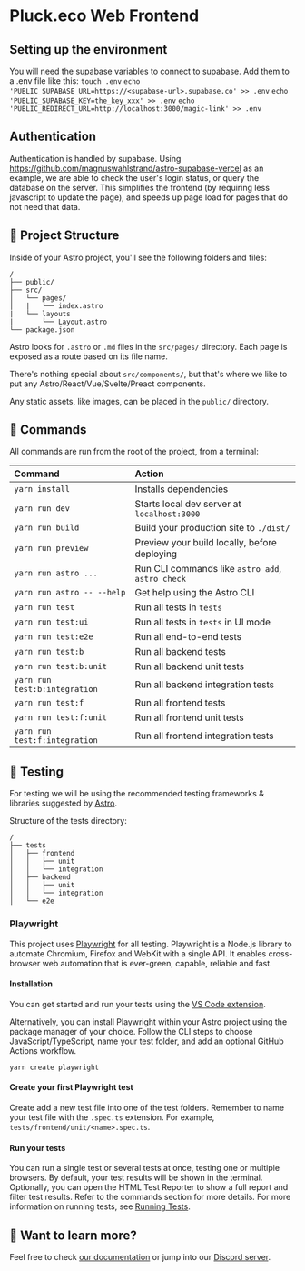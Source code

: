 # Pluck.eco Web Frontend

## Setting up the environment

You will need the supabase variables to connect to supabase. Add them to a .env file like this:
`touch .env`
`echo 'PUBLIC_SUPABASE_URL=https://<supabase-url>.supabase.co' >> .env`
`echo 'PUBLIC_SUPABASE_KEY=the_key_xxx' >> .env`
`echo 'PUBLIC_REDIRECT_URL=http://localhost:3000/magic-link' >> .env`

## Authentication

Authentication is handled by supabase. Using <https://github.com/magnuswahlstrand/astro-supabase-vercel> as an example, we are able to check the user's login status, or query the database on the server.
This simplifies the frontend (by requiring less javascript to update the page), and speeds up page load for pages that do not need that data.

## 🚀 Project Structure

Inside of your Astro project, you'll see the following folders and files:

```
/
├── public/
├── src/
│   └── pages/
│   |   └── index.astro
|   └── layouts
|       └── Layout.astro
└── package.json
```

Astro looks for `.astro` or `.md` files in the `src/pages/` directory. Each page is exposed as a route based on its file name.

There's nothing special about `src/components/`, but that's where we like to put any Astro/React/Vue/Svelte/Preact components.

Any static assets, like images, can be placed in the `public/` directory.

## 🧞 Commands

All commands are run from the root of the project, from a terminal:

| Command                       | Action                                           |
| :---------------------------- | :----------------------------------------------- |
| `yarn install`                | Installs dependencies                            |
| `yarn run dev`                | Starts local dev server at `localhost:3000`      |
| `yarn run build`              | Build your production site to `./dist/`          |
| `yarn run preview`            | Preview your build locally, before deploying     |
| `yarn run astro ...`          | Run CLI commands like `astro add`, `astro check` |
| `yarn run astro -- --help`    | Get help using the Astro CLI                     |
| `yarn run test`               | Run all tests in `tests`                         |
| `yarn run test:ui`            | Run all tests in `tests` in UI mode              |
| `yarn run test:e2e`           | Run all end-to-end tests                         |
| `yarn run test:b`             | Run all backend tests                            |
| `yarn run test:b:unit`        | Run all backend unit tests                       |
| `yarn run test:b:integration` | Run all backend integration tests                |
| `yarn run test:f`             | Run all frontend tests                           |
| `yarn run test:f:unit`        | Run all frontend unit tests                      |
| `yarn run test:f:integration` | Run all frontend integration tests               |

## 🧪 Testing

For testing we will be using the recommended testing frameworks & libraries suggested by [Astro](https://docs.astro.build/en/guides/testing/#playwright).

Structure of the tests directory:

```
/
├── tests
│   ├── frontend
│   │   ├── unit
│   │   └── integration
│   ├── backend
│   │   ├── unit
│   │   └── integration
│   └── e2e
```

### Playwright

This project uses [Playwright](https://playwright.dev/docs/intro) for all testing. Playwright is a Node.js library to automate Chromium, Firefox and WebKit with a single API. It enables cross-browser web automation that is ever-green, capable, reliable and fast.

#### Installation

You can get started and run your tests using the [VS Code extension](https://marketplace.visualstudio.com/items?itemName=ms-playwright.playwright).

Alternatively, you can install Playwright within your Astro project using the package manager of your choice. Follow the CLI steps to choose JavaScript/TypeScript, name your test folder, and add an optional GitHub Actions workflow.

```
yarn create playwright
```

#### Create your first Playwright test

Create add a new test file into one of the test folders. Remember to name your test file with the `.spec.ts` extension. For example, `tests/frontend/unit/<name>.spec.ts`.

#### Run your tests

You can run a single test or several tests at once, testing one or multiple browsers. By default, your test results will be shown in the terminal. Optionally, you can open the HTML Test Reporter to show a full report and filter test results. Refer to the commands section
for more details. For more information on running tests, see [Running Tests](https://playwright.dev/docs/running-tests).

## 👀 Want to learn more?

Feel free to check [our documentation](https://docs.astro.build) or jump into our [Discord server](https://astro.build/chat).

